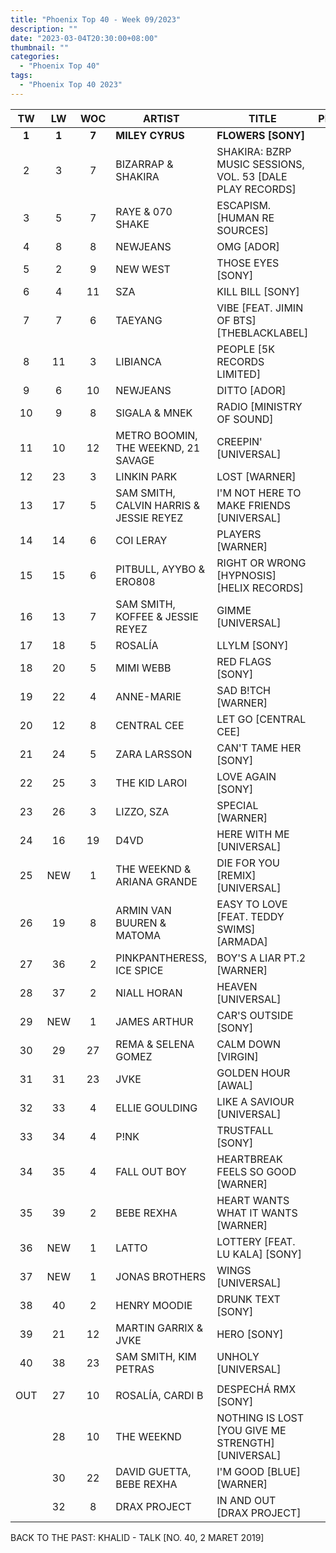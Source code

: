 ```yaml
---
title: "Phoenix Top 40 - Week 09/2023"
description: ""
date: "2023-03-04T20:30:00+08:00"
thumbnail: ""
categories:
  - "Phoenix Top 40"
tags:
  - "Phoenix Top 40 2023"
---
```

<!--more-->
|TW|LW|WOC|ARTIST|TITLE|PEAK|
|:----:|:----:|:----:|----|----|:----:|
|**1**|**1**|**7**|**MILEY CYRUS**|**FLOWERS [SONY]**|**1**|
|2|3|7|BIZARRAP & SHAKIRA|SHAKIRA: BZRP MUSIC SESSIONS, VOL. 53 [DALE PLAY RECORDS]|2|
|3|5|7|RAYE & 070 SHAKE|ESCAPISM. [HUMAN RE SOURCES]|3|
|4|8|8|NEWJEANS|OMG [ADOR]|4|
|5|2|9|NEW WEST|THOSE EYES [SONY]|2|
|6|4|11|SZA|KILL BILL [SONY]|1|
|7|7|6|TAEYANG|VIBE [FEAT. JIMIN OF BTS] [THEBLACKLABEL]|7|
|8|11|3|LIBIANCA|PEOPLE [5K RECORDS LIMITED]|8|
|9|6|10|NEWJEANS|DITTO [ADOR]|1|
|10|9|8|SIGALA & MNEK|RADIO [MINISTRY OF SOUND]|9|
|11|10|12|METRO BOOMIN, THE WEEKND, 21 SAVAGE|CREEPIN' [UNIVERSAL]|3|
|12|23|3|LINKIN PARK|LOST [WARNER]|12|
|13|17|5|SAM SMITH, CALVIN HARRIS & JESSIE REYEZ|I'M NOT HERE TO MAKE FRIENDS [UNIVERSAL]|13|
|14|14|6|COI LERAY|PLAYERS [WARNER]|14|
|15|15|6|PITBULL, AYYBO & ERO808|RIGHT OR WRONG [HYPNOSIS] [HELIX RECORDS]|15|
|16|13|7|SAM SMITH, KOFFEE & JESSIE REYEZ|GIMME [UNIVERSAL]|7|
|17|18|5|ROSALÍA|LLYLM [SONY]|17|
|18|20|5|MIMI WEBB|RED FLAGS [SONY]|18|
|19|22|4|ANNE-MARIE|SAD B!TCH [WARNER]|19|
|20|12|8|CENTRAL CEE|LET GO [CENTRAL CEE]|12|
|21|24|5|ZARA LARSSON|CAN'T TAME HER [SONY]|21|
|22|25|3|THE KID LAROI|LOVE AGAIN [SONY]|22|
|23|26|3|LIZZO, SZA|SPECIAL [WARNER]|23|
|24|16|19|D4VD|HERE WITH ME [UNIVERSAL]|1|
|25|NEW|1|THE WEEKND & ARIANA GRANDE|DIE FOR YOU [REMIX] [UNIVERSAL]|25|
|26|19|8|ARMIN VAN BUUREN & MATOMA|EASY TO LOVE [FEAT. TEDDY SWIMS] [ARMADA]|19|
|27|36|2|PINKPANTHERESS, ICE SPICE|BOY'S A LIAR PT.2 [WARNER]|27|
|28|37|2|NIALL HORAN|HEAVEN [UNIVERSAL]|28|
|29|NEW|1|JAMES ARTHUR|CAR'S OUTSIDE [SONY]|29|
|30|29|27|REMA & SELENA GOMEZ|CALM DOWN [VIRGIN]|2|
|31|31|23|JVKE|GOLDEN HOUR [AWAL]|6|
|32|33|4|ELLIE GOULDING|LIKE A SAVIOUR [UNIVERSAL]|32|
|33|34|4|P!NK|TRUSTFALL [SONY]|33|
|34|35|4|FALL OUT BOY|HEARTBREAK FEELS SO GOOD [WARNER]|34|
|35|39|2|BEBE REXHA|HEART WANTS WHAT IT WANTS [WARNER]|35|
|36|NEW|1|LATTO|LOTTERY [FEAT. LU KALA] [SONY]|36|
|37|NEW|1|JONAS BROTHERS|WINGS [UNIVERSAL]|37|
|38|40|2|HENRY MOODIE|DRUNK TEXT [SONY]|38|
|39|21|12|MARTIN GARRIX & JVKE|HERO [SONY]|6|
|40|38|23|SAM SMITH, KIM PETRAS|UNHOLY [UNIVERSAL]|1|
|||||||
|OUT|27|10|ROSALÍA, CARDI B|DESPECHÁ RMX [SONY]|9|
||28|10|THE WEEKND|NOTHING IS LOST [YOU GIVE ME STRENGTH] [UNIVERSAL]|12|
||30|22|DAVID GUETTA, BEBE REXHA|I'M GOOD [BLUE] [WARNER]|2|
||32|8|DRAX PROJECT|IN AND OUT [DRAX PROJECT]|21|
			
BACK TO THE PAST: KHALID - TALK [NO. 40, 2 MARET 2019]